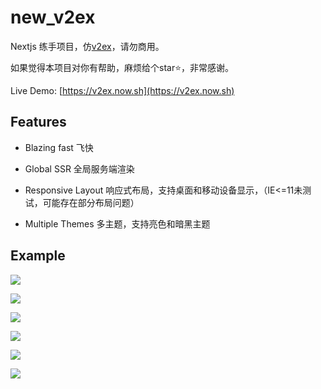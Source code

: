 # new_v2ex

Nextjs 练手项目，仿[v2ex](https://v2ex.com)，请勿商用。

如果觉得本项目对你有帮助，麻烦给个star⭐️，非常感谢。

Live Demo: [https://v2ex.now.sh](https://v2ex.now.sh)

## Features

- Blazing fast 飞快

- Global SSR 全局服务端渲染

- Responsive Layout 响应式布局，支持桌面和移动设备显示，（IE<=11未测试，可能存在部分布局问题）

- Multiple Themes 多主题，支持亮色和暗黑主题

## Example

![](/images/Screenshot1.png)

![](/images/Screenshot2.png)

![](/images/Screenshot3.png)

![](/images/Screenshot6.png)

![](/images/Screenshot4.png)

![](/images/Screenshot5.png)

